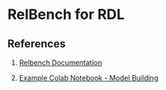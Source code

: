 # RelBench for RDL


## References

1. [Relbench Documentation](https://relbench.stanford.edu/start/)

2. [Example Colab Notebook - Model Building](https://colab.research.google.com/github/snap-stanford/relbench/blob/main/tutorials/train_model.ipynb)